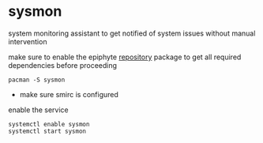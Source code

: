 sysmon
===

system monitoring assistant to get notified of system issues without manual intervention

make sure to enable the epiphyte [repository](https://github.com/epiphyte/servers) package to get all required dependencies before proceeding

```
pacman -S sysmon
```

* make sure smirc is configured

enable the service
```
systemctl enable sysmon
systemctl start sysmon
```

